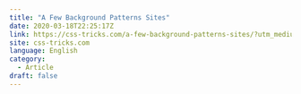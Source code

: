 ```yaml
---
title: "A Few Background Patterns Sites"
date: 2020-03-18T22:25:17Z
link: https://css-tricks.com/a-few-background-patterns-sites/?utm_medium=RSS&utm_source=news.12bit.vn
site: css-tricks.com
language: English
category:
  - Article
draft: false
---
```

